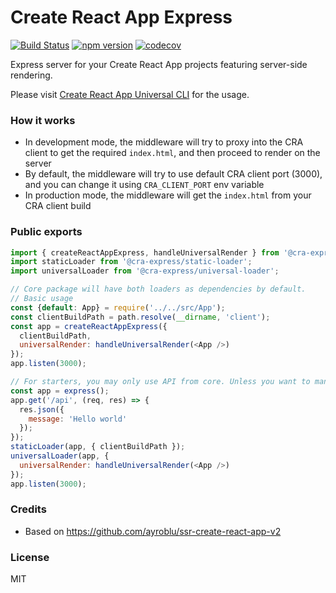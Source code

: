 Create React App Express
===========================================

[![Build Status](https://travis-ci.org/antonybudianto/create-react-app-express.svg?branch=master)](https://travis-ci.org/antonybudianto/create-react-app-express)
[![npm version](https://badge.fury.io/js/create-react-app-express.svg)](https://badge.fury.io/js/create-react-app-express)
[![codecov](https://codecov.io/gh/antonybudianto/create-react-app-express/branch/master/graph/badge.svg)](https://codecov.io/gh/antonybudianto/create-react-app-express)

Express server for your Create React App projects featuring server-side rendering.

Please visit [Create React App Universal CLI](https://github.com/antonybudianto/cra-universal) for the usage.

### How it works
- In development mode, the middleware will try to proxy into the CRA client to get the required `index.html`, and then proceed to render on the server
- By default, the middleware will try to use default CRA client port (3000), and you can change it using `CRA_CLIENT_PORT` env variable
- In production mode, the middleware will get the `index.html` from your CRA client build

### Public exports
```js
import { createReactAppExpress, handleUniversalRender } from '@cra-express/core';
import staticLoader from '@cra-express/static-loader';
import universalLoader from '@cra-express/universal-loader';

// Core package will have both loaders as dependencies by default.
// Basic usage
const {default: App} = require('../../src/App');
const clientBuildPath = path.resolve(__dirname, 'client');
const app = createReactAppExpress({
  clientBuildPath,
  universalRender: handleUniversalRender(<App />)
});
app.listen(3000);

// For starters, you may only use API from core. Unless you want to manage the express instance (e.g.: add new routes on top of universal routes)
const app = express();
app.get('/api', (req, res) => {
  res.json({
    message: 'Hello world'
  });
});
staticLoader(app, { clientBuildPath });
universalLoader(app, {
  universalRender: handleUniversalRender(<App />)
});
app.listen(3000);
```

### Credits
- Based on https://github.com/ayroblu/ssr-create-react-app-v2

### License
MIT

